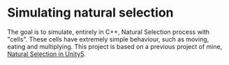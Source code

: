 # Simulating natural selection

The goal is to simulate, entirely in C++, Natural Selection process with "cells". These cells have extremely simple behaviour, such as moving, eating and multiplying.
This project is based on a previous project of mine, [Natural Selection in Unity5](https://github.com/RedZunder/NaturalSelection).

